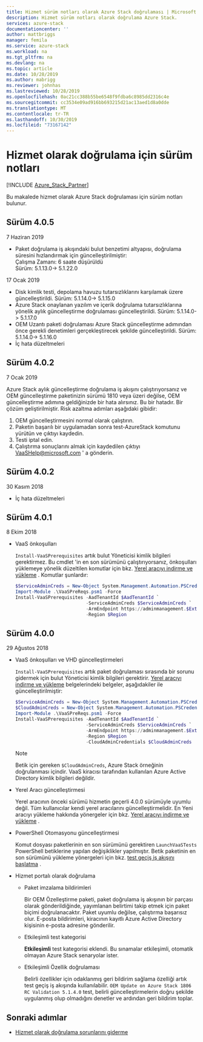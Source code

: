 ```yaml
---
title: Hizmet sürüm notları olarak Azure Stack doğrulaması | Microsoft Docs
description: Hizmet sürüm notları olarak doğrulama Azure Stack.
services: azure-stack
documentationcenter: ''
author: mattbriggs
manager: femila
ms.service: azure-stack
ms.workload: na
ms.tgt_pltfrm: na
ms.devlang: na
ms.topic: article
ms.date: 10/28/2019
ms.author: mabrigg
ms.reviewer: johnhas
ms.lastreviewed: 10/28/2019
ms.openlocfilehash: 0ac21cc388b55be6548f9fdba6c8985dd2316c4e
ms.sourcegitcommit: cc3534e09ad916bb693215d21ac13aed1d8a0dde
ms.translationtype: MT
ms.contentlocale: tr-TR
ms.lasthandoff: 10/30/2019
ms.locfileid: "73167142"
---
```

# <a name="release-notes-for-validation-as-a-service"></a>Hizmet olarak doğrulama için sürüm notları

[!INCLUDE [Azure_Stack_Partner](./includes/azure-stack-partner-appliesto.md)]

Bu makalede hizmet olarak Azure Stack doğrulaması için sürüm notları bulunur.

## <a name="version-405"></a>Sürüm 4.0.5

7 Haziran 2019

- Paket doğrulama iş akışındaki bulut benzetimi altyapısı, doğrulama süresini hızlandırmak için güncelleştirilmiştir:  
    Çalışma Zamanı: 6 saate düşürüldü  
    Sürüm: 5.1.13.0-> 5.1.22.0  


17 Ocak 2019

- Disk kimlik testi, depolama havuzu tutarsızlıklarını karşılamak üzere güncelleştirildi. Sürüm: 5.1.14.0-> 5.1.15.0
- Azure Stack onaylanan yazılım ve içerik doğrulama tutarsızlıklarına yönelik aylık güncelleştirme doğrulaması güncelleştirildi. Sürüm: 5.1.14.0-> 5.1.17.0
- OEM Uzantı paketi doğrulaması Azure Stack güncelleştirme adımından önce gerekli denetimleri gerçekleştirecek şekilde güncelleştirildi. Sürüm: 5.1.14.0-> 5.1.16.0
- İç hata düzeltmeleri

## <a name="version-402"></a>Sürüm 4.0.2

7 Ocak 2019

Azure Stack aylık güncelleştirme doğrulama iş akışını çalıştırıyorsanız ve OEM güncelleştirme paketinizin sürümü 1810 veya üzeri değilse, OEM güncelleştirme adımına geldiğinizde bir hata alırsınız. Bu bir hatadır. Bir çözüm geliştirilmiştir. Risk azaltma adımları aşağıdaki gibidir:

1. OEM güncelleştirmesini normal olarak çalıştırın.
2. Paketin başarılı bir uygulamadan sonra test-AzureStack komutunu yürütün ve çıktıyı kaydedin.
3. Testi iptal edin.
4. Çalıştırma sonuçlarını almak için kaydedilen çıktıyı VaaSHelp@microsoft.com ' a gönderin.

## <a name="version-402"></a>Sürüm 4.0.2

30 Kasım 2018

- İç hata düzeltmeleri

## <a name="version-401"></a>Sürüm 4.0.1

8 Ekim 2018

- VaaS önkoşulları

    `Install-VaaSPrerequisites` artık bulut Yöneticisi kimlik bilgileri gerektirmez. Bu cmdlet 'in en son sürümünü çalıştırıyorsanız, önkoşulları yüklemeye yönelik düzeltilen komutlar için bkz. [Yerel aracıyı indirme ve yükleme](azure-stack-vaas-local-agent.md#download-and-install-the-local-agent) . Komutlar şunlardır:

    ```powershell
    $ServiceAdminCreds = New-Object System.Management.Automation.PSCredential "<aadServiceAdminUser>", (ConvertTo-SecureString "<aadServiceAdminPassword>" -AsPlainText -Force)
    Import-Module .\VaaSPreReqs.psm1 -Force
    Install-VaaSPrerequisites -AadTenantId $AadTenantId `
                              -ServiceAdminCreds $ServiceAdminCreds `
                              -ArmEndpoint https://adminmanagement.$ExternalFqdn `
                              -Region $Region
    ```

## <a name="version-400"></a>Sürüm 4.0.0

29 Ağustos 2018

- VaaS önkoşulları ve VHD güncelleştirmeleri

    `Install-VaaSPrerequisites` artık paket doğrulaması sırasında bir sorunu gidermek için bulut Yöneticisi kimlik bilgileri gerektirir. [Yerel aracıyı indirme ve yükleme](azure-stack-vaas-local-agent.md#download-and-install-the-local-agent) belgelerindeki belgeler, aşağıdakiler ile güncelleştirilmiştir:

    ```powershell
    $ServiceAdminCreds = New-Object System.Management.Automation.PSCredential "<aadServiceAdminUser>", (ConvertTo-SecureString "<aadServiceAdminPassword>" -AsPlainText -Force)
    $CloudAdminCreds = New-Object System.Management.Automation.PSCredential "<cloudAdminDomain\username>", (ConvertTo-SecureString "<cloudAdminPassword>" -AsPlainText -Force)
    Import-Module .\VaaSPreReqs.psm1 -Force
    Install-VaaSPrerequisites -AadTenantId $AadTenantId `
                              -ServiceAdminCreds $ServiceAdminCreds `
                              -ArmEndpoint https://adminmanagement.$ExternalFqdn `
                              -Region $Region `
                              -CloudAdminCredentials $CloudAdminCreds
    ```
    > [!NOTE]
    > Betik için gereken `$CloudAdminCreds`, Azure Stack örneğinin doğrulanması içindir. VaaS kiracısı tarafından kullanılan Azure Active Directory kimlik bilgileri değildir.

- Yerel Aracı güncelleştirmesi

    Yerel aracının önceki sürümü hizmetin geçerli 4.0.0 sürümüyle uyumlu değil. Tüm kullanıcılar kendi yerel aracılarını güncelleştirmelidir. En Yeni aracıyı yükleme hakkında yönergeler için bkz. [Yerel aracıyı indirme ve yükleme](azure-stack-vaas-local-agent.md#download-and-install-the-local-agent) .

- PowerShell Otomasyonu güncelleştirmesi

    Komut dosyası paketlerinin en son sürümünü gerektiren `LaunchVaaSTests` PowerShell betiklerine yapılan değişiklikler yapılmıştır. Betik paketinin en son sürümünü yükleme yönergeleri için bkz. [test geçiş iş akışını başlatma](azure-stack-vaas-automate-with-powershell.md#launch-the-test-pass-workflow) .

- Hizmet portalı olarak doğrulama

  - Paket imzalama bildirimleri

    Bir OEM Özelleştirme paketi, paket doğrulama iş akışının bir parçası olarak gönderildiğinde, yayımlanan belirtimi takip etmek için paket biçimi doğrulanacaktır. Paket uyumlu değilse, çalıştırma başarısız olur. E-posta bildirimleri, kiracının kayıtlı Azure Active Directory kişisinin e-posta adresine gönderilir.

  - Etkileşimli test kategorisi

    **Etkileşimli** test kategorisi eklendi. Bu sınamalar etkileşimli, otomatik olmayan Azure Stack senaryolar ister.

  - Etkileşimli Özellik doğrulaması

    Belirli özellikler için odaklanmış geri bildirim sağlama özelliği artık test geçiş iş akışında kullanılabilir. `OEM Update on Azure Stack 1806 RC Validation 5.1.4.0` test, belirli güncelleştirmelerin doğru şekilde uygulanmış olup olmadığını denetler ve ardından geri bildirim toplar.

## <a name="next-steps"></a>Sonraki adımlar

- [Hizmet olarak doğrulama sorunlarını giderme](azure-stack-vaas-troubleshoot.md)
